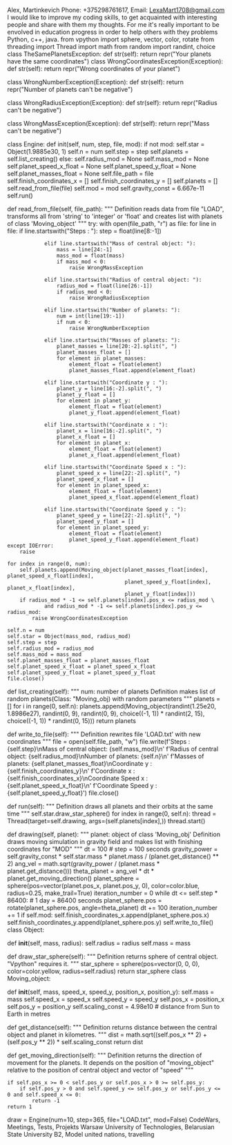 Alex, Martinkevich Phone: +375298761617, Email: LexaMart1708@gmail.com I would like to improve my coding skills, to get acquainted with interesting people and share with them my thoughts. For me it's really important to be envolved in education progress in order to help others with they problems Python, c++, java. from vpython import sphere, vector, color, rotate from threading import Thread import math from random import randint, choice class TheSamePlanetsException: def str(self): return repr("Your planets have the same coordinates")
class WrongCoordinatesException(Exception): def str(self): return repr("Wrong coordinates of your planet")

class WrongNumberException(Exception): def str(self): return repr("Number of planets can't be negative")

class WrongRadiusException(Exception): def str(self): return repr("Radius can't be negative")

class WrongMassException(Exception): def str(self): return repr("Mass can't be negative")

class Engine: def init(self, num, step, file, mod): if not mod: self.star = Object(1.9885e30, 1) self.n = num self.step = step self.planets = self.list_creating() else: self.radius_mod = None self.mass_mod = None self.planet_speed_x_float = None self.planet_speed_y_float = None self.planet_masses_float = None self.file_path = file self.finish_coordinates_x = [] self.finish_coordinates_y = [] self.planets = [] self.read_from_file(file) self.mod = mod self.gravity_const = 6.667e-11 self.run()

def read_from_file(self, file_path):
    """
    Definition reads data from file "LOAD", transforms all from 'string' to 'integer' or 'float'
    and creates list with planets of class 'Moving_object'
    """
    try:
        with open(file_path, "r") as file:
            for line in file:
                if line.startswith("Steps : "):
                    step = float(line[8:-1])

                elif line.startswith("Mass of central object: "):
                    mass = line[24:-1]
                    mass_mod = float(mass)
                    if mass_mod < 0:
                        raise WrongMassException

                elif line.startswith("Radius of central object: "):
                    radius_mod = float(line[26:-1])
                    if radius_mod < 0:
                        raise WrongRadiusException

                elif line.startswith("Number of planets: "):
                    num = int(line[19:-1])
                    if num < 0:
                        raise WrongNumberException

                elif line.startswith("Masses of planets: "):
                    planet_masses = line[20:-2].split(", ")
                    planet_masses_float = []
                    for element in planet_masses:
                        element_float = float(element)
                        planet_masses_float.append(element_float)

                elif line.startswith("Coordinate y : "):
                    planet_y = line[16:-2].split(", ")
                    planet_y_float = []
                    for element in planet_y:
                        element_float = float(element)
                        planet_y_float.append(element_float)

                elif line.startswith("Coordinate x : "):
                    planet_x = line[16:-2].split(", ")
                    planet_x_float = []
                    for element in planet_x:
                        element_float = float(element)
                        planet_x_float.append(element_float)

                elif line.startswith("Coordinate Speed x : "):
                    planet_speed_x = line[22:-2].split(", ")
                    planet_speed_x_float = []
                    for element in planet_speed_x:
                        element_float = float(element)
                        planet_speed_x_float.append(element_float)

                elif line.startswith("Coordinate Speed y : "):
                    planet_speed_y = line[22:-2].split(", ")
                    planet_speed_y_float = []
                    for element in planet_speed_y:
                        element_float = float(element)
                        planet_speed_y_float.append(element_float)
    except IOError:
        raise

    for index in range(0, num):
        self.planets.append(Moving_object(planet_masses_float[index], planet_speed_x_float[index],
                                          planet_speed_y_float[index], planet_x_float[index],
                                          planet_y_float[index]))
        if radius_mod * -1 <= self.planets[index].pos_x <= radius_mod \
                and radius_mod * -1 <= self.planets[index].pos_y <= radius_mod:
            raise WrongCoordinatesException

    self.n = num
    self.star = Object(mass_mod, radius_mod)
    self.step = step
    self.radius_mod = radius_mod
    self.mass_mod = mass_mod
    self.planet_masses_float = planet_masses_float
    self.planet_speed_x_float = planet_speed_x_float
    self.planet_speed_y_float = planet_speed_y_float
    file.close()

def list_creating(self):
    """
     num: number of planets
     Definition makes list of random planets(Class: "Moving_obj) with random parameters
    """
    planets = []
    for i in range(0, self.n):
        planets.append(Moving_object(randint(1.25e20, 1.8986e27), randint(0, 9), randint(0, 9),
                                     choice((-1, 1)) * randint(2, 15), choice((-1, 1)) * randint(0, 15)))
    return planets

def write_to_file(self):
    """
    Definition rewrites file 'LOAD.txt' with new coordinates
    """
    file = open(self.file_path, "w")
    file.write(f'Steps : {self.step}\nMass of central object: {self.mass_mod}\n'
               f'Radius of central object: {self.radius_mod}\nNumber of planets: {self.n}\n'
               f'Masses of planets: {self.planet_masses_float}\nCoordinate y : {self.finish_coordinates_y}\n'
               f'Coordinate x : {self.finish_coordinates_x}\nCoordinate Speed x : {self.planet_speed_x_float}\n'
               f'Coordinate Speed y : {self.planet_speed_y_float}')
    file.close()

def run(self):
    """
    Definition draws all planets and their orbits at the same time
    """
    self.star.draw_star_sphere()
    for index in range(0, self.n):
        thread = Thread(target=self.drawing, args=(self.planets[index],))
        thread.start()

def drawing(self, planet):
    """
    planet: object of class 'Moving_obj'
    Definition draws moving simulation in gravity field and makes list with finishing coordinates for "MOD"
    """
    dt = 100  # step = 100 seconds
    gravity_power = self.gravity_const * self.star.mass * planet.mass / (planet.get_distance() ** 2)
    ang_vel = math.sqrt(gravity_power / (planet.mass * planet.get_distance()))
    theta_planet = ang_vel * dt * planet.get_moving_direction()
    planet_sphere = sphere(pos=vector(planet.pos_x, planet.pos_y, 0), color=color.blue, radius=0.25,
                           make_trail=True)
    iteration_number = 0
    while dt <= self.step * 86400:  # 1 day = 86400 seconds
        planet_sphere.pos = rotate(planet_sphere.pos, angle=theta_planet)
        dt += 100
        iteration_number += 1
    if self.mod:
        self.finish_coordinates_x.append(planet_sphere.pos.x)
        self.finish_coordinates_y.append(planet_sphere.pos.y)
        self.write_to_file()
class Object:

def __init__(self, mass, radius):
    self.radius = radius
    self.mass = mass

def draw_star_sphere(self):
    """
    Definition returns sphere of central object. "Vpython" requires it.
    """
    star_sphere = sphere(pos=vector(0, 0, 0), color=color.yellow, radius=self.radius)
    return star_sphere
class Moving_object:

def __init__(self, mass, speed_x, speed_y, position_x, position_y):
    self.mass = mass
    self.speed_x = speed_x
    self.speed_y = speed_y
    self.pos_x = position_x
    self.pos_y = position_y
    self.scaling_const = 4.98e10  # distance from Sun to Earth in metres

def get_distance(self):
    """
    Definition returns distance between the central object and planet in kilometres.
    """
    dist = math.sqrt((self.pos_x ** 2) + (self.pos_y ** 2)) * self.scaling_const
    return dist

def get_moving_direction(self):
    """
    Definition returns the direction of movement for the planets. It depends on the position of "moving_object"
    relative to the position of central object and vector of "speed"
    """

    if self.pos_x >= 0 < self.pos_y or self.pos_x > 0 >= self.pos_y:
        if self.pos_y > 0 and self.speed_y <= self.pos_y or self.pos_y <= 0 and self.speed_x <= 0:
            return -1
    return 1
draw = Engine(num=10, step=365, file="LOAD.txt", mod=False) CodeWars, Meetings, Tests, Projekts Warsaw University of Technologies, Belarusian State University B2, Model united nations, travelling
